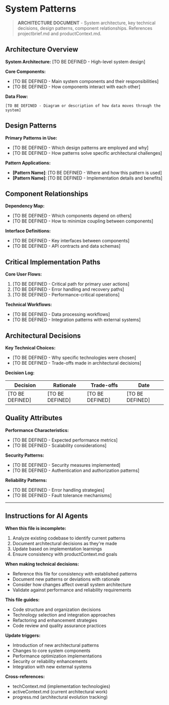 # System Patterns

> **ARCHITECTURE DOCUMENT** - System architecture, key technical decisions, design patterns, component relationships. References projectbrief.md and productContext.md.

## Architecture Overview

**System Architecture:** [TO BE DEFINED - High-level system design]

**Core Components:**

- [TO BE DEFINED - Main system components and their responsibilities]
- [TO BE DEFINED - How components interact with each other]

**Data Flow:**

```text
[TO BE DEFINED - Diagram or description of how data moves through the system]
```

## Design Patterns

**Primary Patterns in Use:**

- [TO BE DEFINED - Which design patterns are employed and why]
- [TO BE DEFINED - How patterns solve specific architectural challenges]

**Pattern Applications:**

- **[Pattern Name]**: [TO BE DEFINED - Where and how this pattern is used]
- **[Pattern Name]**: [TO BE DEFINED - Implementation details and benefits]

## Component Relationships

**Dependency Map:**

- [TO BE DEFINED - Which components depend on others]
- [TO BE DEFINED - How to minimize coupling between components]

**Interface Definitions:**

- [TO BE DEFINED - Key interfaces between components]
- [TO BE DEFINED - API contracts and data schemas]

## Critical Implementation Paths

**Core User Flows:**

1. [TO BE DEFINED - Critical path for primary user actions]
2. [TO BE DEFINED - Error handling and recovery paths]
3. [TO BE DEFINED - Performance-critical operations]

**Technical Workflows:**

- [TO BE DEFINED - Data processing workflows]
- [TO BE DEFINED - Integration patterns with external systems]

## Architectural Decisions

**Key Technical Choices:**

- [TO BE DEFINED - Why specific technologies were chosen]
- [TO BE DEFINED - Trade-offs made in architectural decisions]

**Decision Log:**

| Decision | Rationale | Trade-offs | Date |
|----------|-----------|------------|------|
| [TO BE DEFINED] | [TO BE DEFINED] | [TO BE DEFINED] | [TO BE DEFINED] |

## Quality Attributes

**Performance Characteristics:**

- [TO BE DEFINED - Expected performance metrics]
- [TO BE DEFINED - Scalability considerations]

**Security Patterns:**

- [TO BE DEFINED - Security measures implemented]
- [TO BE DEFINED - Authentication and authorization patterns]

**Reliability Patterns:**

- [TO BE DEFINED - Error handling strategies]
- [TO BE DEFINED - Fault tolerance mechanisms]

---

## Instructions for AI Agents

**When this file is incomplete:**

1. Analyze existing codebase to identify current patterns
2. Document architectural decisions as they're made
3. Update based on implementation learnings
4. Ensure consistency with productContext.md goals

**When making technical decisions:**

- Reference this file for consistency with established patterns
- Document new patterns or deviations with rationale
- Consider how changes affect overall system architecture
- Validate against performance and reliability requirements

**This file guides:**

- Code structure and organization decisions
- Technology selection and integration approaches
- Refactoring and enhancement strategies
- Code review and quality assurance practices

**Update triggers:**

- Introduction of new architectural patterns
- Changes to core system components
- Performance optimization implementations
- Security or reliability enhancements
- Integration with new external systems

**Cross-references:**

- techContext.md (implementation technologies)
- activeContext.md (current architectural work)
- progress.md (architectural evolution tracking)
